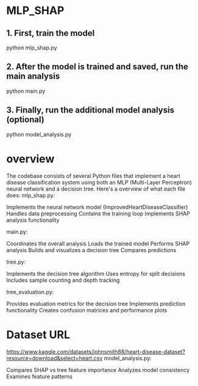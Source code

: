 # MLP_SHAP
## 1. First, train the model
python mlp_shap.py

## 2. After the model is trained and saved, run the main analysis
python main.py

## 3. Finally, run the additional model analysis (optional)
python model_analysis.py

# overview
The codebase consists of several Python files that implement a heart disease classification system using both an MLP (Multi-Layer Perceptron) neural network and a decision tree. Here's a overview of what each file does:
mlp_shap.py:

Implements the neural network model (ImprovedHeartDiseaseClassifier)
Handles data preprocessing
Contains the training loop
Implements SHAP analysis functionality


main.py:

Coordinates the overall analysis
Loads the trained model
Performs SHAP analysis
Builds and visualizes a decision tree
Compares predictions


tree.py:

Implements the decision tree algorithm
Uses entropy for split decisions
Includes sample counting and depth tracking


tree_evaluation.py:

Provides evaluation metrics for the decision tree
Implements prediction functionality
Creates confusion matrices and performance plots

# Dataset URL
https://www.kaggle.com/datasets/johnsmith88/heart-disease-dataset?resource=download&select=heart.csv
model_analysis.py:

Compares SHAP vs tree feature importance
Analyzes model consistency
Examines feature patterns
